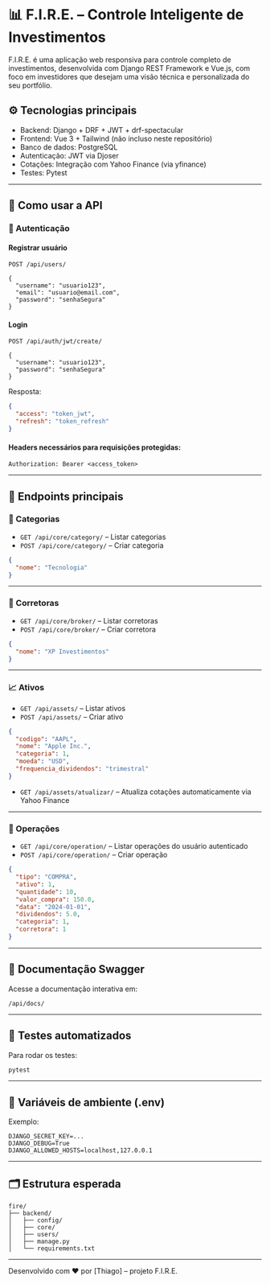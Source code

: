 
# 📊 F.I.R.E. – Controle Inteligente de Investimentos

F.I.R.E. é uma aplicação web responsiva para controle completo de investimentos, desenvolvida com Django REST Framework e Vue.js, com foco em investidores que desejam uma visão técnica e personalizada do seu portfólio.

## ⚙️ Tecnologias principais

- Backend: Django + DRF + JWT + drf-spectacular
- Frontend: Vue 3 + Tailwind (não incluso neste repositório)
- Banco de dados: PostgreSQL
- Autenticação: JWT via Djoser
- Cotações: Integração com Yahoo Finance (via yfinance)
- Testes: Pytest

---

## 🚀 Como usar a API

### 🔐 Autenticação

#### Registrar usuário
```http
POST /api/users/

{
  "username": "usuario123",
  "email": "usuario@email.com",
  "password": "senhaSegura"
}
```

#### Login
```http
POST /api/auth/jwt/create/

{
  "username": "usuario123",
  "password": "senhaSegura"
}
```

Resposta:
```json
{
  "access": "token_jwt",
  "refresh": "token_refresh"
}
```

#### Headers necessários para requisições protegidas:
```
Authorization: Bearer <access_token>
```

---

## 📁 Endpoints principais

### 📂 Categorias

- `GET /api/core/category/` – Listar categorias
- `POST /api/core/category/` – Criar categoria
```json
{
  "nome": "Tecnologia"
}
```

---

### 🏦 Corretoras

- `GET /api/core/broker/` – Listar corretoras
- `POST /api/core/broker/` – Criar corretora
```json
{
  "nome": "XP Investimentos"
}
```

---

### 📈 Ativos

- `GET /api/assets/` – Listar ativos
- `POST /api/assets/` – Criar ativo
```json
{
  "codigo": "AAPL",
  "nome": "Apple Inc.",
  "categoria": 1,
  "moeda": "USD",
  "frequencia_dividendos": "trimestral"
}
```

- `GET /api/assets/atualizar/` – Atualiza cotações automaticamente via Yahoo Finance

---

### 💼 Operações

- `GET /api/core/operation/` – Listar operações do usuário autenticado
- `POST /api/core/operation/` – Criar operação
```json
{
  "tipo": "COMPRA",
  "ativo": 1,
  "quantidade": 10,
  "valor_compra": 150.0,
  "data": "2024-01-01",
  "dividendos": 5.0,
  "categoria": 1,
  "corretora": 1
}
```

---

## 📄 Documentação Swagger

Acesse a documentação interativa em:
```
/api/docs/
```

---

## 🧪 Testes automatizados

Para rodar os testes:
```bash
pytest
```

---

## 📌 Variáveis de ambiente (.env)

Exemplo:
```
DJANGO_SECRET_KEY=...
DJANGO_DEBUG=True
DJANGO_ALLOWED_HOSTS=localhost,127.0.0.1
```

---

## 🗂️ Estrutura esperada

```
fire/
├── backend/
│   ├── config/
│   ├── core/
│   ├── users/
│   ├── manage.py
│   └── requirements.txt
```

---

Desenvolvido com ❤️ por [Thiago] – projeto F.I.R.E.
